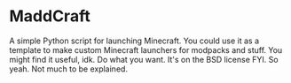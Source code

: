 MaddCraft
=========

A simple Python script for launching Minecraft. You could use it as a template to make custom Minecraft launchers for modpacks and stuff. You might find it useful, idk. Do what you want. It's on the BSD license FYI. So yeah. Not much to be explained.
